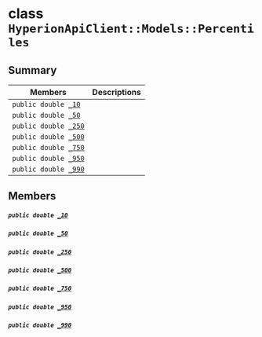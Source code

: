 # class `HyperionApiClient::Models::Percentiles` 

## Summary

 Members                                | Descriptions                                
----------------------------------------|---------------------------------------------
`public double `[`_10`](#class_hyperion_api_client_1_1_models_1_1_percentiles_1a46dd815759146d4cbf1264df76c43e4a) | 
`public double `[`_50`](#class_hyperion_api_client_1_1_models_1_1_percentiles_1ab63c4fc993a019d645a910355040be86) | 
`public double `[`_250`](#class_hyperion_api_client_1_1_models_1_1_percentiles_1a63991b91b5112fe636bc7e6263c288bf) | 
`public double `[`_500`](#class_hyperion_api_client_1_1_models_1_1_percentiles_1a876ef0be1adc9402f6228ae3015a2080) | 
`public double `[`_750`](#class_hyperion_api_client_1_1_models_1_1_percentiles_1acb0f3f55e6cb890bda913cb1e1c93764) | 
`public double `[`_950`](#class_hyperion_api_client_1_1_models_1_1_percentiles_1af46b6c1421353be677ffdaf3feb4fc44) | 
`public double `[`_990`](#class_hyperion_api_client_1_1_models_1_1_percentiles_1adedbfbbde4442d304bd8c49cd86d7211) | 

## Members

##### `public double `[`_10`](#class_hyperion_api_client_1_1_models_1_1_percentiles_1a46dd815759146d4cbf1264df76c43e4a) 

##### `public double `[`_50`](#class_hyperion_api_client_1_1_models_1_1_percentiles_1ab63c4fc993a019d645a910355040be86) 

##### `public double `[`_250`](#class_hyperion_api_client_1_1_models_1_1_percentiles_1a63991b91b5112fe636bc7e6263c288bf) 

##### `public double `[`_500`](#class_hyperion_api_client_1_1_models_1_1_percentiles_1a876ef0be1adc9402f6228ae3015a2080) 

##### `public double `[`_750`](#class_hyperion_api_client_1_1_models_1_1_percentiles_1acb0f3f55e6cb890bda913cb1e1c93764) 

##### `public double `[`_950`](#class_hyperion_api_client_1_1_models_1_1_percentiles_1af46b6c1421353be677ffdaf3feb4fc44) 

##### `public double `[`_990`](#class_hyperion_api_client_1_1_models_1_1_percentiles_1adedbfbbde4442d304bd8c49cd86d7211) 

